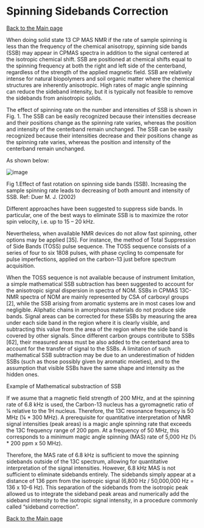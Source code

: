 # Spinning Sidebands Correction
[Back to the Main page](README.md)

When doing solid state 13 CP MAS NMR if the rate of sample spinning is less than the frequency of the chemical anisotropy, spinning side bands (SSB) may appear in CPMAS spectra in addition to the signal centered at the isotropic chemical shift. SSB are positioned at chemical shifts equal to the spinning frequency at both the right and left side of the centerband, regardless of the strength of the applied magnetic field. SSB are relatively intense for natural biopolymers and soil organic matter where the chemical structures are inherently anisotropic. High rates of magic angle spinning can reduce the sideband intensity, but it is typically not feasible to remove the sidebands from anisotropic solids.  

The effect of spinning rate on the number and intensities of SSB is shown in Fig. 1. The SSB can be easily recognized because their intensities decrease and their positions change as the spinning rate varies, whereas the position and intensity of the centerband remain unchanged. The SSB can be easily recognized because their intensities decrease and their positions change as the spinning rate varies, whereas the position and
intensity of the centerband remain unchanged.

As shown below:

![image](https://github.com/LuisCol8/SOMnmR/assets/35764330/fd38b431-e32d-4b7e-be2f-5fbe2a7fb5ec)

Fig 1.Effect of fast rotation on spinning side bands (SSB). Increasing the sample spinning rate leads to decreasing of both amount and intensity of SSB. Ref: Duer M. J. (2002)

Different approaches have been suggested to suppress side bands. In particular, one of the best ways to eliminate SSB is to maximize the rotor spin velocity, i.e. up to 15 – 20 kHz.

Nevertheless, when available NMR devices do not allow fast spinning, other options may be applied [35]. For instance, the method of Total Suppression of Side Bands (TOSS) pulse sequence. The TOSS sequence consists of a series of four to six 1808 pulses, with phase cycling to compensate for pulse imperfections, applied on the carbon-13 just before spectrum acquisition.

When the TOSS sequence is not available because of instrument limitation, a simple mathematical SSB subtraction has been suggested to account for the anisotropic signal dispersion in spectra of NOM. SSBs in CPMAS 13C-NMR spectra of NOM are mainly represented by CSA of carboxyl groups [2], while the SSB arising from aromatic systems are in most cases low and negligible. Aliphatic chains in amorphous materials do not produce side bands. Signal areas can be corrected for these SSBs by measuring the area under each side band in the region where it is clearly visible, and subtracting this value from the area of the region where the side band is covered by other signals. Since different carbon groups contribute to SSBs [62], their measured areas must be also added to the centerband area to account for the transfer of signal to the SSBs. A limitation of such mathematical SSB subtraction may be due to an underestimation of hidden SSBs (such as those possibly given by aromatic moieties), and to the assumption that visible SSBs have the same shape and intensity as the hidden ones.

Example of Mathematical substraction of SSB

If we asume that a magnetic field strength of 200 MHz, and at the spinning rate of 6.8 kHz is used, the Carbon-13 nucleus has a gyromagnetic ratio of ¼ relative to the 1H nucleus. 
Therefore, the 13C resonance frequency is 50 MHz (¼ * 300 MHz). A prerequisite for quantitative interpretation of NMR signal intensities (peak areas) is a magic angle spinning rate that exceeds the 13C frequency range of 200 ppm. At a frequency of 50 MHz, this corresponds to a minimum magic angle spinning (MAS) rate of 5,000 Hz (½ * 200 ppm x 50 MHz).

Therefore, the MAS rate of 6.8 kHz is sufficient to move the spinning sidebands outside of the 13C spectrum, allowing for quantitative interpretation of the signal intensities. However, 6.8 kHz MAS is not sufficient to eliminate sidebands entirely. The sidebands simply appear at a distance of 136 ppm from the isotropic signal (6,800 Hz / 50,000,000 Hz = 136 x 10-6 Hz). This separation of the sidebands from the isotropic peak allowed us to integrate the sideband peak areas and numerically add the sideband intensity to the isotropic signal intensity, in a procedure commonly called “sideband correction”.


[Back to the Main page](README.md)
